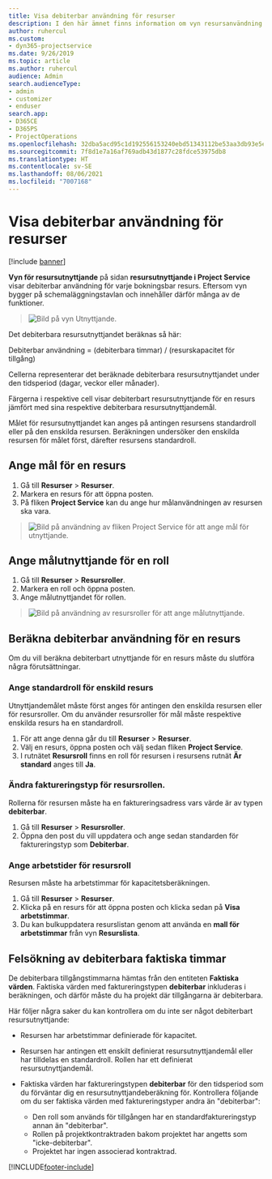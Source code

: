 ```yaml
---
title: Visa debiterbar användning för resurser
description: I den här ämnet finns information om vyn resursanvändning.
author: ruhercul
ms.custom:
- dyn365-projectservice
ms.date: 9/26/2019
ms.topic: article
ms.author: ruhercul
audience: Admin
search.audienceType:
- admin
- customizer
- enduser
search.app:
- D365CE
- D365PS
- ProjectOperations
ms.openlocfilehash: 32dba5acd95c1d192556153240ebd51343112be53aa3db93e5e6f127c2d960e9
ms.sourcegitcommit: 7f8d1e7a16af769adb43d1877c28fdce53975db8
ms.translationtype: HT
ms.contentlocale: sv-SE
ms.lasthandoff: 08/06/2021
ms.locfileid: "7007168"
---
```

# <a name="view-chargeable-utilization-for-resources"></a>Visa debiterbar användning för resurser

[!include [banner](../includes/psa-now-project-operations.md)]
 
**Vyn för resursutnyttjande** på sidan **resursutnyttjande i Project Service** visar debiterbar användning för varje bokningsbar resurs. Eftersom vyn bygger på schemaläggningstavlan och innehåller därför många av de funktioner.

> ![Bild på vyn Utnyttjande.](media/FAQ-utilization-1.png)
 

Det debiterbara resursutnyttjandet beräknas så här:

   Debiterbar användning = (debiterbara timmar) / (resurskapacitet för tillgång)

Cellerna representerar det beräknade debiterbara resursutnyttjandet under den tidsperiod (dagar, veckor eller månader).

Färgerna i respektive cell visar debiterbart resursutnyttjande för en resurs jämfört med sina respektive debiterbara resursutnyttjandemål. 

Målet för resursutnyttjandet kan anges på antingen resursens standardroll eller på den enskilda resursen. Beräkningen undersöker den enskilda resursen för målet först, därefter resursens standardroll.

## <a name="set-target-on-a-resource"></a>Ange mål för en resurs

1. Gå till **Resurser** \> **Resurser**. 
2. Markera en resurs för att öppna posten. 
3. På fliken **Project Service** kan du ange hur målanvändningen av resursen ska vara.

> ![Bild på användning av fliken Project Service för att ange mål för utnyttjande.](media/FAQ-utilization-2.png)
 
## <a name="set-target-utilization-on-a-role"></a>Ange målutnyttjande för en roll

1. Gå till **Resurser** \> **Resursroller**. 
2. Markera en roll och öppna posten. 
3. Ange målutnyttjandet för rollen.

> ![Bild på användning av resursroller för att ange målutnyttjande.](media/FAQ-utilization-3.png)
 
## <a name="calculate-chargeable-utilization-for-a-resource"></a>Beräkna debiterbar användning för en resurs

Om du vill beräkna debiterbart utnyttjande för en resurs måste du slutföra några förutsättningar. 

### <a name="set-default-role-for-individual-resource"></a>Ange standardroll för enskild resurs

Utnyttjandemålet måste först anges för antingen den enskilda resursen eller för resursroller. Om du använder resursroller för mål måste respektive enskilda resurs ha en standardroll. 

1. För att ange denna går du till **Resurser** \> **Resurser**. 
2. Välj en resurs, öppna posten och välj sedan fliken **Project Service**. 
3. I rutnätet **Resursroll** finns en roll för resursen i resursens rutnät **Är standard** anges till **Ja**.
 
### <a name="change-billing-type-for-resource-role"></a>Ändra faktureringstyp för resursrollen.

Rollerna för resursen måste ha en faktureringsadress vars värde är av typen **debiterbar**. 

1. Gå till **Resurser** \> **Resursroller**. 
2. Öppna den post du vill uppdatera och ange sedan standarden för faktureringstyp som **Debiterbar**.

### <a name="set-working-hours-for-resource-role"></a>Ange arbetstider för resursroll
 
Resursen måste ha arbetstimmar för kapacitetsberäkningen. 

1. Gå till **Resurser** \> **Resurser**. 
2. Klicka på en resurs för att öppna posten och klicka sedan på **Visa arbetstimmar**. 
3. Du kan bulkuppdatera resurslistan genom att använda en **mall för arbetstimmar** från vyn **Resurslista**.

## <a name="troubleshooting-chargeable-actual-hours"></a>Felsökning av debiterbara faktiska timmar

De debiterbara tillgångstimmarna hämtas från den entiteten **Faktiska värden**. Faktiska värden med faktureringstypen **debiterbar** inkluderas i beräkningen, och därför måste du ha projekt där tillgångarna är debiterbara.

Här följer några saker du kan kontrollera om du inte ser något debiterbart resursutnyttjande:

- Resursen har arbetstimmar definierade för kapacitet.
- Resursen har antingen ett enskilt definierat resursutnyttjandemål eller har tilldelas en standardroll. Rollen har ett definierat resursutnyttjandemål.
- Faktiska värden har faktureringstypen **debiterbar** för den tidsperiod som du förväntar dig en resursutnyttjandeberäkning för. Kontrollera följande om du ser faktiska värden med faktureringstyper andra än "debiterbar":

  - Den roll som används för tillgången har en standardfaktureringstyp annan än "debiterbar".
  - Rollen på projektkontraktraden bakom projektet har angetts som "icke-debiterbar".
  - Projektet har ingen associerad kontraktrad.



[!INCLUDE[footer-include](../includes/footer-banner.md)]